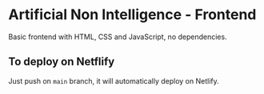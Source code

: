 # Artificial Non Intelligence - Frontend

Basic frontend with HTML, CSS and JavaScript, no dependencies.


## To deploy on Netflify

Just push on `main` branch, it will automatically deploy on Netlify.
